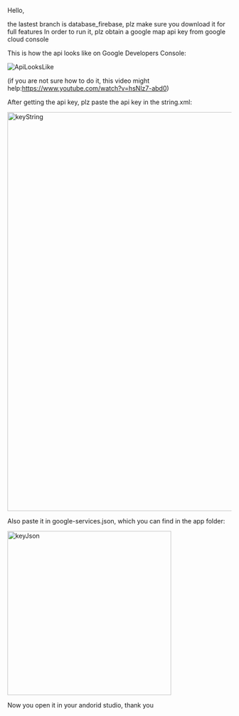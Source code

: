 Hello,

the lastest branch is database_firebase, plz make sure you download it for full features
In order to run it, plz obtain a google map api key from google cloud console

This is how the api looks like on Google Developers Console:

![ApiLooksLike](https://github.com/user-attachments/assets/cf718bce-b91e-49fe-8951-cd6d53dc625a)

(if you are not sure how to do it, this video might help:https://www.youtube.com/watch?v=hsNlz7-abd0)

After getting the api key, plz paste the api key in the string.xml:

<img width="895" alt="keyString" src="https://github.com/user-attachments/assets/8214274f-8269-43c0-83ed-2a16545e99e9" />

Also paste it in google-services.json, which you can find in the app folder:

<img width="368" alt="keyJson" src="https://github.com/user-attachments/assets/5844bb90-a34e-47dc-b617-dae282b30151" />

Now you open it in your andorid studio, thank you
